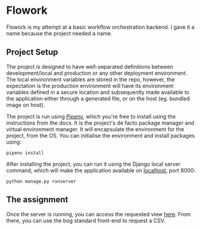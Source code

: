 # Flowork

Flowork is my attempt at a basic workflow orchestration backend. I gave it a name because the project needed a name.

## Project Setup

The project is designed to have well-separated definitions between development/local and production or any other deployment environment. The local environment variables are stored in the repo, however, the expectation is the production environment will have its environment variables defined in a secure location and subsequently made available to the application either through a generated file, or on the host (eg. bundled image on host).

The project is run using [Pipenv](https://pipenv.pypa.io/en/latest/), which you're free to install using the instructions from the docs. It is the project's de facto package manager and virtual environment manager. It will encapsulate the environment for the project, from the OS. You can initialise the environment and install packages using:

`pipenv install`

After installing the project, you can run it using the Django local server command, which will make the application available on [localhost](http://localhost:8000/), port 8000:

`python manage.py runserver`

## The assignment

Once the server is running, you can access the requested view [here](http://localhost:8000/worklow/download-csv/). From there, you can use the bog standard front-end to request a CSV.
